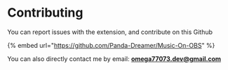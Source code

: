 # Contributing

You can report issues with the extension, and contribute on this Github

{% embed url="https://github.com/Panda-Dreamer/Music-On-OBS" %}

You can also directly contact me by email: **omega77073.dev@gmail.com**
